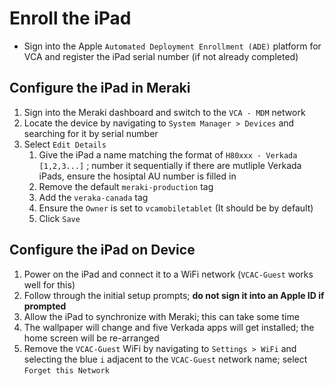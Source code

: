 # Enroll the iPad

- Sign into the Apple `Automated Deployment Enrollment (ADE)` platform for VCA and register the iPad serial number (if not already completed)

## Configure the iPad in Meraki

1. Sign into the Meraki dashboard and switch to the `VCA - MDM` network
2. Locate the device by navigating to `System Manager > Devices` and searching for it by serial number
3. Select `Edit Details`
   1. Give the iPad a name matching the format of `H80xxx - Verkada [1,2,3...]` ; number it sequentially if there are mutliple Verkada iPads, ensure the hosiptal AU number is filled in
   2. Remove the default `meraki-production` tag
   3. Add the `veraka-canada` tag
   4. Ensure the `Owner` is set to `vcamobiletablet` (It should be by default)
   5. Click `Save`

## Configure the iPad on Device

1. Power on the iPad and connect it to a WiFi network (`VCAC-Guest` works well for this)
2. Follow through the initial setup prompts; **do not sign it into an Apple ID if prompted**
3. Allow the iPad to synchronize with Meraki; this can take some time
4. The wallpaper will change and five Verkada apps will get installed; the home screen will be re-arranged
5. Remove the `VCAC-Guest` WiFi by navigating to `Settings > WiFi` and selecting the blue `i` adjacent to the `VCAC-Guest` network name; select `Forget this Network`
